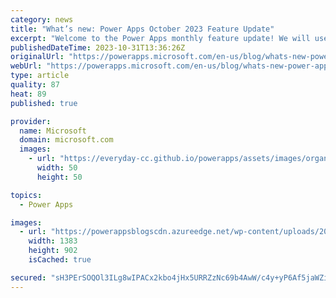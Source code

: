 ```yaml
---
category: news
title: "What’s new: Power Apps October 2023 Feature Update"
excerpt: "Welcome to the Power Apps monthly feature update! We will use this blog to share a summary of product, community, and learning updates from throughout the month so you can access it in one easy place. We&#8217;ve got a great set of updates across for our makers, security and monitor improvements, and"
publishedDateTime: 2023-10-31T13:36:26Z
originalUrl: "https://powerapps.microsoft.com/en-us/blog/whats-new-power-apps-october-2023-feature-update/"
webUrl: "https://powerapps.microsoft.com/en-us/blog/whats-new-power-apps-october-2023-feature-update/"
type: article
quality: 87
heat: 89
published: true

provider:
  name: Microsoft
  domain: microsoft.com
  images:
    - url: "https://everyday-cc.github.io/powerapps/assets/images/organizations/microsoft.com-50x50.jpg"
      width: 50
      height: 50

topics:
  - Power Apps

images:
  - url: "https://powerappsblogscdn.azureedge.net/wp-content/uploads/2023/10/EndUserModernControls.png"
    width: 1383
    height: 902
    isCached: true

secured: "sH3PErSOQOl3ILg8wIPACx2kbo4jHx5URRZzNc69b4AwW/c4y+yP6Af5jaWZiOgOZzBEUelgPgstx7O2BdHHYQe8Nk3WuXZAeU0DtR1Ty3YpchgURfNab2Xz7ZXupPmTiYmzoBKZd8R4bTNJSoXitbNA++yq2ZW0tLtgRCI97J92comrBaWKGGvoaQLFuKLREec9WHToTlzSsPI98ScVpTZnt9opg6mcY0Y5QMa2vrhFeUrjsHNHNjRsTuS55QaPwsdl55luUQySj1xKr3Vyk//HYpxOIJ0faCOZLDtK3Xxu/3vAdl7j6IHETUdCFyslZPH1awsqkXmEZNXepylwiPgRpFQvKPQ4noN+EQwcbUo=;gGtZuaE/p3rCzMhyPYLIGg=="
---
```


